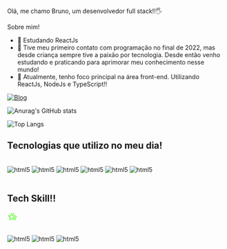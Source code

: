 Olá, me chamo Bruno, um desenvolvedor full stack!!🖐️

 Sobre mim!
  
- 🌱 Estudando ReactJs
- 💬 Tive meu primeiro contato com programação no final de 2022, mas desde criança sempre tive a paixão por tecnologia. Desde então venho estudando e praticando para aprimorar meu conhecimento nesse mundo!
- 🚀 Atualmente, tenho foco principal na área front-end. Utilizando ReactJs, NodeJs e TypeScript!!

[![Blog](https://img.shields.io/badge/LinkedIn-0077B5?style=for-the-badge&logo=linkedin&logoColor=white)](https://www.linkedin.com/in/bruno-shizukuda-586b2324a/)


![Anurag's GitHub stats](https://github-readme-stats.vercel.app/api?username=BrunoShizukuda&show_icons=true&theme=tokyonight)

![Top Langs](https://github-readme-stats.vercel.app/api/top-langs/?username=BrunoShizukuda&layout=compact)

## Tecnologias que utilizo no meu dia!

<div style="display: inline_block"><br/>
    <img alt="html5" src="https://img.shields.io/badge/HTML5-E34F26?style=for-the-badge&logo=html5&logoColor=white">
    <img alt="html5" src="https://img.shields.io/badge/CSS3-1572B6?style=for-the-badge&logo=css3&logoColor=white">
    <img alt="html5" src="https://img.shields.io/badge/JavaScript-F7DF1E?style=for-the-badge&logo=javascript&logoColor=black">
    <img alt="html5" src="https://img.shields.io/badge/TypeScript-007ACC?style=for-the-badge&logo=typescript&logoColor=white">
    <img alt="html5" src="https://img.shields.io/badge/React-20232A?style=for-the-badge&logo=react&logoColor=61DAFB">
    <img alt="html5" src="https://img.shields.io/badge/Node.js-43853D?style=for-the-badge&logo=node.js&logoColor=white">
    
</div>
<br/>

 ## Tech Skill!!
 <svg xmlns="http://www.w3.org/2000/svg" height="24px" viewBox="0 -960 960 960" width="24px" fill="#75FB4C"><path d="m668-380 152-130 120 10-176 153 52 227-102-62-46-198Zm-94-292-42-98 46-110 92 217-96-9ZM294-287l126-76 126 77-33-144 111-96-146-13-58-136-58 135-146 13 111 97-33 143ZM173-120l65-281L20-590l288-25 112-265 112 265 288 25-218 189 65 281-247-149-247 149Zm247-340Z"/></svg>
 
<div style="display: inline_block"><br/>
    <img alt="html5" src="https://img.shields.io/badge/Sass-CC6699?style=for-the-badge&logo=sass&logoColor=white">
    <img alt="html5" src="https://img.shields.io/badge/Tailwind_CSS-38B2AC?style=for-the-badge&logo=tailwind-css&logoColor=white">
    <img alt="html5" src="https://img.shields.io/badge/Figma-F24E1E?style=for-the-badge&logo=figma&logoColor=white">
    
    
</div>


